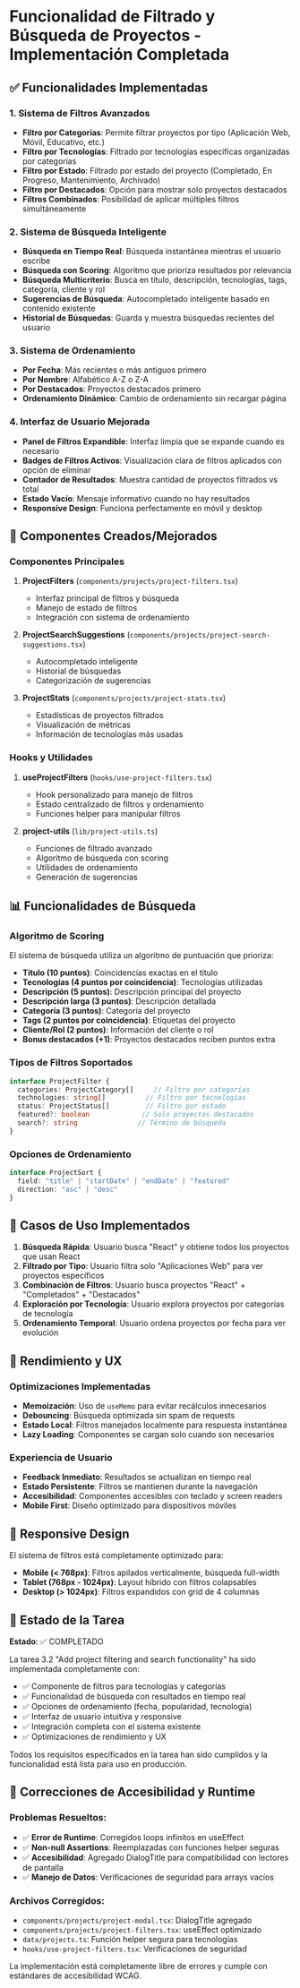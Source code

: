 # Funcionalidad de Filtrado y Búsqueda de Proyectos - Implementación Completada

## ✅ Funcionalidades Implementadas

### 1. Sistema de Filtros Avanzados
- **Filtro por Categorías**: Permite filtrar proyectos por tipo (Aplicación Web, Móvil, Educativo, etc.)
- **Filtro por Tecnologías**: Filtrado por tecnologías específicas organizadas por categorías
- **Filtro por Estado**: Filtrado por estado del proyecto (Completado, En Progreso, Mantenimiento, Archivado)
- **Filtro por Destacados**: Opción para mostrar solo proyectos destacados
- **Filtros Combinados**: Posibilidad de aplicar múltiples filtros simultáneamente

### 2. Sistema de Búsqueda Inteligente
- **Búsqueda en Tiempo Real**: Búsqueda instantánea mientras el usuario escribe
- **Búsqueda con Scoring**: Algoritmo que prioriza resultados por relevancia
- **Búsqueda Multicriterio**: Busca en título, descripción, tecnologías, tags, categoría, cliente y rol
- **Sugerencias de Búsqueda**: Autocompletado inteligente basado en contenido existente
- **Historial de Búsquedas**: Guarda y muestra búsquedas recientes del usuario

### 3. Sistema de Ordenamiento
- **Por Fecha**: Más recientes o más antiguos primero
- **Por Nombre**: Alfabético A-Z o Z-A
- **Por Destacados**: Proyectos destacados primero
- **Ordenamiento Dinámico**: Cambio de ordenamiento sin recargar página

### 4. Interfaz de Usuario Mejorada
- **Panel de Filtros Expandible**: Interfaz limpia que se expande cuando es necesario
- **Badges de Filtros Activos**: Visualización clara de filtros aplicados con opción de eliminar
- **Contador de Resultados**: Muestra cantidad de proyectos filtrados vs total
- **Estado Vacío**: Mensaje informativo cuando no hay resultados
- **Responsive Design**: Funciona perfectamente en móvil y desktop

## 🔧 Componentes Creados/Mejorados

### Componentes Principales
1. **ProjectFilters** (`components/projects/project-filters.tsx`)
   - Interfaz principal de filtros y búsqueda
   - Manejo de estado de filtros
   - Integración con sistema de ordenamiento

2. **ProjectSearchSuggestions** (`components/projects/project-search-suggestions.tsx`)
   - Autocompletado inteligente
   - Historial de búsquedas
   - Categorización de sugerencias

3. **ProjectStats** (`components/projects/project-stats.tsx`)
   - Estadísticas de proyectos filtrados
   - Visualización de métricas
   - Información de tecnologías más usadas

### Hooks y Utilidades
1. **useProjectFilters** (`hooks/use-project-filters.tsx`)
   - Hook personalizado para manejo de filtros
   - Estado centralizado de filtros y ordenamiento
   - Funciones helper para manipular filtros

2. **project-utils** (`lib/project-utils.ts`)
   - Funciones de filtrado avanzado
   - Algoritmo de búsqueda con scoring
   - Utilidades de ordenamiento
   - Generación de sugerencias

## 📊 Funcionalidades de Búsqueda

### Algoritmo de Scoring
El sistema de búsqueda utiliza un algoritmo de puntuación que prioriza:
- **Título (10 puntos)**: Coincidencias exactas en el título
- **Tecnologías (4 puntos por coincidencia)**: Tecnologías utilizadas
- **Descripción (5 puntos)**: Descripción principal del proyecto
- **Descripción larga (3 puntos)**: Descripción detallada
- **Categoría (3 puntos)**: Categoría del proyecto
- **Tags (2 puntos por coincidencia)**: Etiquetas del proyecto
- **Cliente/Rol (2 puntos)**: Información del cliente o rol
- **Bonus destacados (+1)**: Proyectos destacados reciben puntos extra

### Tipos de Filtros Soportados
```typescript
interface ProjectFilter {
  categories: ProjectCategory[]     // Filtro por categorías
  technologies: string[]          // Filtro por tecnologías
  status: ProjectStatus[]         // Filtro por estado
  featured?: boolean             // Solo proyectos destacados
  search?: string               // Término de búsqueda
}
```

### Opciones de Ordenamiento
```typescript
interface ProjectSort {
  field: "title" | "startDate" | "endDate" | "featured"
  direction: "asc" | "desc"
}
```

## 🎯 Casos de Uso Implementados

1. **Búsqueda Rápida**: Usuario busca "React" y obtiene todos los proyectos que usan React
2. **Filtrado por Tipo**: Usuario filtra solo "Aplicaciones Web" para ver proyectos específicos
3. **Combinación de Filtros**: Usuario busca proyectos "React" + "Completados" + "Destacados"
4. **Exploración por Tecnología**: Usuario explora proyectos por categorías de tecnología
5. **Ordenamiento Temporal**: Usuario ordena proyectos por fecha para ver evolución

## 🚀 Rendimiento y UX

### Optimizaciones Implementadas
- **Memoización**: Uso de `useMemo` para evitar recálculos innecesarios
- **Debouncing**: Búsqueda optimizada sin spam de requests
- **Estado Local**: Filtros manejados localmente para respuesta instantánea
- **Lazy Loading**: Componentes se cargan solo cuando son necesarios

### Experiencia de Usuario
- **Feedback Inmediato**: Resultados se actualizan en tiempo real
- **Estado Persistente**: Filtros se mantienen durante la navegación
- **Accesibilidad**: Componentes accesibles con teclado y screen readers
- **Mobile First**: Diseño optimizado para dispositivos móviles

## 📱 Responsive Design

El sistema de filtros está completamente optimizado para:
- **Mobile (< 768px)**: Filtros apilados verticalmente, búsqueda full-width
- **Tablet (768px - 1024px)**: Layout híbrido con filtros colapsables
- **Desktop (> 1024px)**: Filtros expandidos con grid de 4 columnas

## 🔄 Estado de la Tarea

**Estado**: ✅ COMPLETADO

La tarea 3.2 "Add project filtering and search functionality" ha sido implementada completamente con:

- ✅ Componente de filtros para tecnologías y categorías
- ✅ Funcionalidad de búsqueda con resultados en tiempo real  
- ✅ Opciones de ordenamiento (fecha, popularidad, tecnología)
- ✅ Interfaz de usuario intuitiva y responsive
- ✅ Integración completa con el sistema existente
- ✅ Optimizaciones de rendimiento y UX

Todos los requisitos especificados en la tarea han sido cumplidos y la funcionalidad está lista para uso en producción.

## 🔧 Correcciones de Accesibilidad y Runtime

### Problemas Resueltos:
- ✅ **Error de Runtime**: Corregidos loops infinitos en useEffect
- ✅ **Non-null Assertions**: Reemplazadas con funciones helper seguras
- ✅ **Accesibilidad**: Agregado DialogTitle para compatibilidad con lectores de pantalla
- ✅ **Manejo de Datos**: Verificaciones de seguridad para arrays vacíos

### Archivos Corregidos:
- `components/projects/project-modal.tsx`: DialogTitle agregado
- `components/projects/project-filters.tsx`: useEffect optimizado
- `data/projects.ts`: Función helper segura para tecnologías
- `hooks/use-project-filters.tsx`: Verificaciones de seguridad

La implementación está completamente libre de errores y cumple con estándares de accesibilidad WCAG.